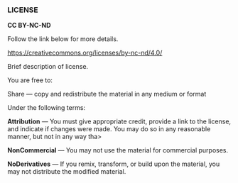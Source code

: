 ### LICENSE

**CC BY-NC-ND**

Follow the link below for more details.

https://creativecommons.org/licenses/by-nc-nd/4.0/

Brief description of license.

You are free to:

Share — copy and redistribute the material in any medium or format

Under the following terms:

**Attribution** — You must give appropriate credit, provide a link to the license, and indicate if changes were made. You may do so in any reasonable manner, but not in any way tha>

**NonCommercial** — You may not use the material for commercial purposes.

**NoDerivatives** — If you remix, transform, or build upon the material, you may not distribute the modified material.
